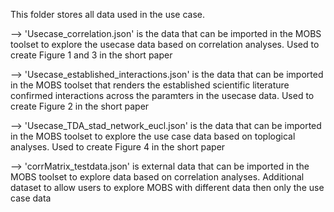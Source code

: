 This folder stores all data used in the use case.

--> 'Usecase_correlation.json'
is the data that can be imported in the MOBS toolset to explore the usecase data based on correlation analyses. Used to create Figure 1 and 3 in the short paper

--> 'Usecase_established_interactions.json' 
is the data that can be imported in the MOBS toolset that renders the established scientific literature confirmed interactions across the paramters in the usecase data. Used to create Figure 2 in the short paper

--> 'Usecase_TDA_stad_network_eucl.json'
is the data that can be imported in the MOBS toolset to explore the use case data based on toplogical analyses. Used to create Figure 4 in the short paper

--> 'corrMatrix_testdata.json'
is external data that can be imported in the MOBS toolset to explore data based on correlation analyses. Additional dataset to allow users to explore MOBS with different data then only the use case data

